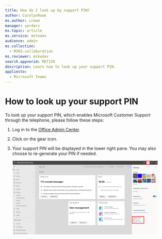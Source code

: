 ```yaml
---
title: How do I look up my support PIN?
author: CarolynRowe
ms.author: crowe
manager: serdars
ms.topic: article
ms.service: msteams
audience: admin
ms.collection: 
  - M365-collaboration
ms.reviewer: mikedav
search.appverid: MET150
description: Learn how to look up your support PIN.
appliesto: 
  - Microsoft Teams
---
```


# How to look up your support PIN

To look up your support PIN, which enables Microsoft Customer Support through the telephone, please follow these steps: 

1. Log in to the [Office Admin Center](https://admin.microsoft.com/Adminportal/Home?source=applauncher#/homepage). 

2. Click on the gear icon.

3. Your support PIN will be displayed in the lower right pane. You may also choose to re-generate your PIN if needed.  

   ![Diagram showing support PIN](media/support-pin.png)






